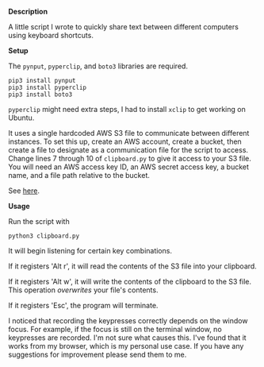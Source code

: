 **Description**

A little script I wrote to quickly share text between different computers using keyboard shortcuts.

**Setup**

The `pynput`, `pyperclip`, and `boto3` libraries are required.

```console
pip3 install pynput
pip3 install pyperclip
pip3 install boto3
```

`pyperclip` might need extra steps, I had to install `xclip` to get working on Ubuntu. 

It uses a single hardcoded AWS S3 file to communicate between different instances. To set this up, create an AWS account, create a bucket, then create a file to designate as a communication file for the script to access. Change lines 7 through 10 of `clipboard.py` to give it access to your S3 file. You will need an AWS access key ID, an AWS secret access key, a bucket name, and a file path relative to the bucket.

See [here](https://pyperclip.readthedocs.io/en/latest/).


**Usage**

Run the script with

```console
python3 clipboard.py
```

It will begin listening for certain key combinations.

If it registers 'Alt r', it will read the contents of the S3 file into your clipboard.

If it registers 'Alt w', it will write the contents of the clipboard to the S3 file. This operation *overwrites* your file's contents.

If it registers 'Esc', the program will terminate.

I noticed that recording the keypresses correctly depends on the window focus. For example, if the focus is still on the terminal window, no keypresses are recorded. I'm not sure what causes this. I've found that it works from my browser, which is my personal use case. If you have any suggestions for improvement please send them to me.
